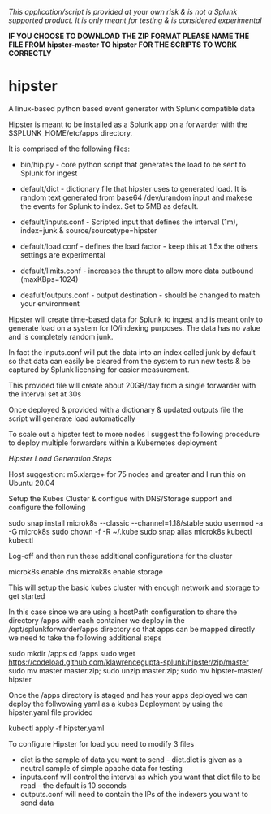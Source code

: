 *This application/script is provided at your own risk & is not a Splunk supported product. It is only meant for testing & is considered experimental*

**IF YOU CHOOSE TO DOWNLOAD THE ZIP FORMAT PLEASE NAME THE FILE FROM hipster-master TO hipster FOR THE SCRIPTS TO WORK CORRECTLY**

# hipster
A linux-based python based event generator with Splunk compatible data

Hipster is meant to be installed as a Splunk app on a forwarder with the $SPLUNK_HOME/etc/apps directory.

It is comprised of the following files:

- bin/hip.py - core python script that generates the load to be sent to Splunk for ingest

- default/dict - dictionary file that hipster uses to generated load. It is random text generated from base64 /dev/urandom input and makese the events for Splunk to index. Set to 5MB as default.

- default/inputs.conf - Scripted input that defines the interval (1m), index=junk & source/sourcetype=hipster

- default/load.conf - defines the load factor - keep this at 1.5x the others settings are experimental

- default/limits.conf - increases the thrupt to allow more data outbound (maxKBps=1024)

- deafult/outputs.conf - output destination - should be changed to match your environment

Hipster will create time-based data for Splunk to ingest and is meant only to generate load on a system for IO/indexing purposes. The data has no value and is completely random junk. 

In fact the inputs.conf will put the data into an index called junk by default so that data can easily be cleared from the system to run new tests & be captured by Splunk licensing for easier measurement.

This provided file will create about 20GB/day from a single forwarder with the interval set at 30s

Once deployed & provided with a dictionary & updated outputs file the script will generate load automatically 

To scale out a hipster test to more nodes I suggest the following procedure to deploy multiple forwarders within a Kubernetes deployment

*Hipster Load Generation Steps*

Host suggestion: m5.xlarge+ for 75 nodes and greater and I run this on Ubuntu 20.04

Setup the Kubes Cluster & configue with DNS/Storage support and configure the following

sudo snap install microk8s --classic --channel=1.18/stable
sudo usermod -a -G microk8s <username>
sudo chown -f -R <username> ~/.kube
sudo snap alias microk8s.kubectl kubectl

Log-off and then run these additional configurations for the cluster

microk8s enable dns
microk8s enable storage

This will setup the basic kubes cluster with enough network and storage to get started

In this case since we are using a hostPath configuration to share the directory /apps with each container we deploy in the /opt/splunkforwarder/apps directory so that apps can be mapped directly we need to take the following additional steps

sudo mkdir /apps
cd /apps
sudo wget https://codeload.github.com/klawrencegupta-splunk/hipster/zip/master
sudo mv master master.zip; sudo unzip master.zip; sudo mv hipster-master/ hipster


Once the /apps directory is staged and has your apps deployed we can deploy the follwowing yaml as a kubes Deployment by using the hipster.yaml file provided

kubectl apply -f hipster.yaml

To configure Hipster for load you need to modify 3 files

- dict is the sample of data you want to send - dict.dict is given as a neutral sample of simple apache data for testing
- inputs.conf will control the interval as which you want that dict file to be read - the default is 10 seconds
- outputs.conf will need to contain the IPs of the indexers you want to send data
